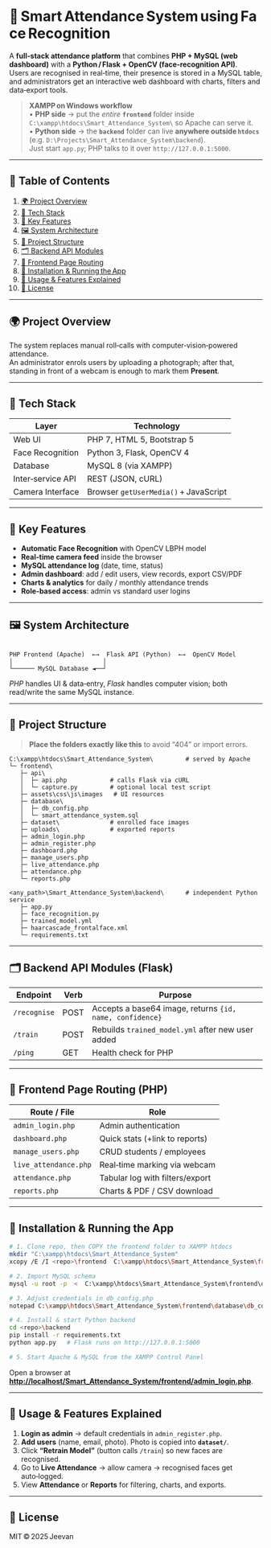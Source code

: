 # 📸 Smart Attendance System using Face Recognition

A **full‑stack attendance platform** that combines  **PHP + MySQL (web dashboard)** with a **Python / Flask + OpenCV (face‑recognition API)**.  
Users are recognised in real‑time, their presence is stored in a MySQL table, and administrators get an interactive web dashboard with charts, filters and data‑export tools.

> **XAMPP on Windows workflow**  
> • **PHP side** → put the *entire* **`frontend`** folder inside `C:\xampp\htdocs\Smart_Attendance_System\` so Apache can serve it.  
> • **Python side** → the **`backend`** folder can live **anywhere outside `htdocs`** (e.g. `D:\Projects\Smart_Attendance_System\backend`).  
>   Just start `app.py`; PHP talks to it over `http://127.0.0.1:5000`.

---

## 📑 Table of Contents

1. [🌍 Project Overview](#-project-overview)  
2. [🧠 Tech Stack](#-tech-stack)  
3. [🚀 Key Features](#-key-features)  
4. [🖼️ System Architecture](#-system-architecture)  
5. [📁 Project Structure](#-project-structure)  
6. [🗂️ Backend API Modules](#-backend-api-modules)  
7. [🧩 Frontend Page Routing](#-frontend-page-routing)  
8. [🔧 Installation & Running the App](#-installation--running-the-app)  
9. [🚦 Usage & Features Explained](#-usage--features-explained)  
10. [📜 License](#-license)

---

## 🌍 Project Overview
The system replaces manual roll‑calls with computer‑vision‑powered attendance.  
An administrator enrols users by uploading a photograph; after that, standing in front of a webcam is enough to mark them **Present**.

---

## 🧠 Tech Stack

| Layer              | Technology                          |
|--------------------|-------------------------------------|
| Web UI             | PHP 7, HTML 5, Bootstrap 5          |
| Face Recognition   | Python 3, Flask, OpenCV 4           |
| Database           | MySQL 8 (via XAMPP)                 |
| Inter‑service API  | REST (JSON, cURL)                   |
| Camera Interface   | Browser `getUserMedia()` + JavaScript|

---

## 🚀 Key Features
- **Automatic Face Recognition** with OpenCV LBPH model  
- **Real‑time camera feed** inside the browser  
- **MySQL attendance log** (date, time, status)  
- **Admin dashboard**: add / edit users, view records, export CSV/PDF  
- **Charts & analytics** for daily / monthly attendance trends  
- **Role‑based access**: admin vs standard user logins

---

## 🖼️ System Architecture
```

PHP Frontend (Apache)  ←→  Flask API (Python)  ←→  OpenCV Model
│                         │
└────── MySQL Database ◄──┘

````
*PHP* handles UI & data‑entry, *Flask* handles computer vision; both read/write the same MySQL instance.

---

## 📁 Project Structure
> **Place the folders exactly like this** to avoid “404” or import errors.

```text
C:\xampp\htdocs\Smart_Attendance_System\         # served by Apache
└─ frontend\
   ├─ api\
   │  ├─ api.php            # calls Flask via cURL
   │  └─ capture.py         # optional local test script
   ├─ assets\css\js\images   # UI resources
   ├─ database\
   │  ├─ db_config.php
   │  └─ smart_attendance_system.sql
   ├─ dataset\              # enrolled face images
   ├─ uploads\              # exported reports
   ├─ admin_login.php
   ├─ admin_register.php
   ├─ dashboard.php
   ├─ manage_users.php
   ├─ live_attendance.php
   ├─ attendance.php
   └─ reports.php

<any_path>\Smart_Attendance_System\backend\      # independent Python service
   ├─ app.py
   ├─ face_recognition.py
   ├─ trained_model.yml
   ├─ haarcascade_frontalface.xml
   └─ requirements.txt
````

---

## 🗂️ Backend API Modules (Flask)

| Endpoint     | Verb | Purpose                                                  |
| ------------ | ---- | -------------------------------------------------------- |
| `/recognise` | POST | Accepts a base64 image, returns `{id, name, confidence}` |
| `/train`     | POST | Rebuilds `trained_model.yml` after new user added        |
| `/ping`      | GET  | Health check for PHP                                     |

---

## 🧩 Frontend Page Routing (PHP)

| Route / File          | Role                            |
| --------------------- | ------------------------------- |
| `admin_login.php`     | Admin authentication            |
| `dashboard.php`       | Quick stats (+link to reports)  |
| `manage_users.php`    | CRUD students / employees       |
| `live_attendance.php` | Real‑time marking via webcam    |
| `attendance.php`      | Tabular log with filters/export |
| `reports.php`         | Charts & PDF / CSV download     |

---

## 🔧 Installation & Running the App

```bash
# 1. Clone repo, then COPY the frontend folder to XAMPP htdocs
mkdir "C:\xampp\htdocs\Smart_Attendance_System"
xcopy /E /I <repo>\frontend  C:\xampp\htdocs\Smart_Attendance_System\frontend

# 2. Import MySQL schema
mysql -u root -p  <  C:\xampp\htdocs\Smart_Attendance_System\frontend\database\smart_attendance_system.sql

# 3. Adjust credentials in db_config.php
notepad C:\xampp\htdocs\Smart_Attendance_System\frontend\database\db_config.php

# 4. Install & start Python backend
cd <repo>\backend
pip install -r requirements.txt
python app.py   # Flask runs on http://127.0.0.1:5000

# 5. Start Apache & MySQL from the XAMPP Control Panel
```

Open a browser at **[http://localhost/Smart\_Attendance\_System/frontend/admin\_login.php](http://localhost/Smart_Attendance_System/frontend/admin_login.php)**.

---

## 🚦 Usage & Features Explained

1. **Login as admin** → default credentials in `admin_register.php`.
2. **Add users** (name, email, photo). Photo is copied into **`dataset/`**.
3. Click **“Retrain Model”** (button calls `/train`) so new faces are recognised.
4. Go to **Live Attendance** → allow camera → recognised faces get auto‑logged.
5. View **Attendance** or **Reports** for filtering, charts, and exports.

---

## 📜 License

MIT © 2025 Jeevan

```
```
